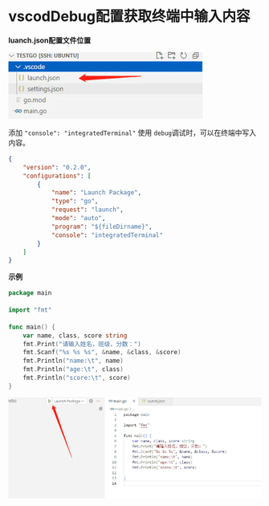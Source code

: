 # vscodDebug配置获取终端中输入内容
**luanch.json配置文件位置**

![](../attachment/2023-4-13-1509.png)

添加 `"console": "integratedTerminal"` 使用 `debug`调试时，可以在终端中写入内容。

```json
{
    "version": "0.2.0",
    "configurations": [
        {
            "name": "Launch Package",
            "type": "go",
            "request": "launch",
            "mode": "auto",
            "program": "${fileDirname}",
            "console": "integratedTerminal"
        }
    ]
}
```
**示例**

```go
package main

import "fmt"

func main() {
    var name, class, score string
    fmt.Print("请输入姓名，班级，分数：")
    fmt.Scanf("%s %s %s", &name, &class, &score)
    fmt.Println("name:\t", name)
    fmt.Println("age:\t", class)
    fmt.Println("score:\t", score)
}
```

![](../attachment/2023-4-13-1512.png)




